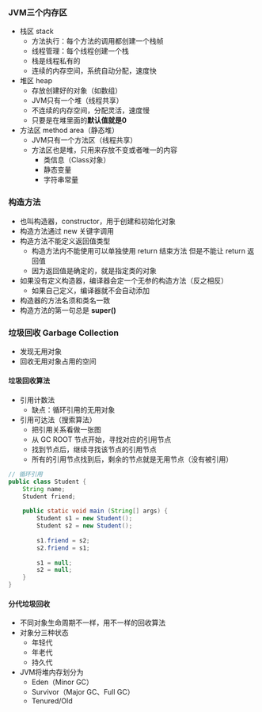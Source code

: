 ### JVM三个内存区

* 栈区 stack
  * 方法执行：每个方法的调用都创建一个栈帧
  * 线程管理：每个线程创建一个栈 
  * 栈是线程私有的
  * 连续的内存空间，系统自动分配，速度快
* 堆区 heap
  * 存放创建好的对象（如数组）
  * JVM只有一个堆（线程共享）
  * 不连续的内存空间，分配灵活，速度慢
  * 只要是在堆里面的**默认值就是0**
* 方法区 method area（静态堆）
  * JVM只有一个方法区（线程共享）
  * 方法区也是堆，只用来存放不变或者唯一的内容
    * 类信息（Class对象）
    * 静态变量
    * 字符串常量

### 构造方法

* 也叫构造器，constructor，用于创建和初始化对象
* 构造方法通过 new 关键字调用
* 构造方法不能定义返回值类型
  * 构造方法内不能使用可以单独使用 return 结束方法 但是不能让 return 返回值
  * 因为返回值是确定的，就是指定类的对象
* 如果没有定义构造器，编译器会定一个无参的构造方法（反之相反）
  * 如果自己定义，编译器就不会自动添加
* 构造器的方法名须和类名一致
* 构造方法的第一句总是 **super()**

### 垃圾回收 Garbage Collection

* 发现无用对象
* 回收无用对象占用的空间

#### 垃圾回收算法

* 引用计数法
  * 缺点：循环引用的无用对象
* 引用可达法（搜索算法）
  * 把引用关系看做一张图
  * 从 GC ROOT 节点开始，寻找对应的引用节点
  * 找到节点后，继续寻找该节点的引用节点
  * 所有的引用节点找到后，剩余的节点就是无用节点（没有被引用）

```java
// 循环引用
public class Student {
    String name;
    Student friend;
    
    public static void main (String[] args) {
        Student s1 = new Student();
        Student s2 = new Student();
        
        s1.friend = s2;
        s2.friend = s1;
        
        s1 = null;
        s2 = null;
    }
}
```

#### 分代垃圾回收

* 不同对象生命周期不一样，用不一样的回收算法
* 对象分三种状态
  * 年轻代
  * 年老代
  * 持久代
* JVM将堆内存划分为
  * Eden（Minor GC）
  * Survivor（Major GC、Full GC）
  * Tenured/Old

